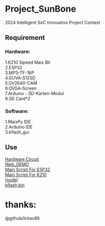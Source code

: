# Project_SunBone
 2024 Intelligent SoC Innovative Project Contest
## Requirement
### Hardware:  
1.K210 Sipeed Maix Bit  
2.ESP32  
3.MP3-TF-16P  
4.GUVA-S12SD  
5.OV2640-CAM  
6.QVGA-Screen  
7.Arduino - SD-Karten-Modul  
8.SD Card*2  
### Software:  
1.MaixPy IDE  
2.Arduino IDE  
3.kflash_gui  
## Use  
[Hardware Circuit](CircuitDiagram/Final_Schematic_SunBone_2024-07-04.png)  
[Web_DEMO](web_demo/)  
[Main Script For ESP32](final_script/K210_ESP32_done)  
[Main Script For K210](final_script/K210_Sunbone.py)  
[model](model/sunbone.kmodel)  
[kflash bin](require/maixpy_v0.6.3_2_gd8901fd22_with_lvgl.bin)

# thanks: 
@github/lintao89

